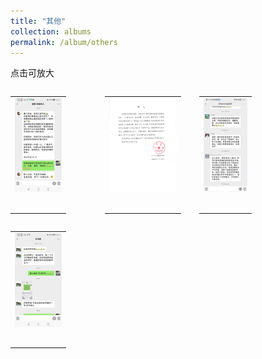 ```yaml
---
title: "其他"
collection: albums
permalink: /album/others
---
```

点击可放大
<style>.gallery-img{height: 150px;object-fit: cover;margin-bottom: 8px;}</style>

<table style="float: left; width:30%; border:0"><tr><td><a href="../keli_photo/others/092d12f173dcfd8b1aa9a923153e0712.jpg"><img class="gallery-img" src="../keli_photo/others/092d12f173dcfd8b1aa9a923153e0712.jpg" width="100%"></a></td></tr><tr><td> <p>    </p></td></tr></table>
<table style="float: left; width:30%; border:0"><tr><td><a href="../keli_photo/others/80a8fd876acd26ef88572146b3693d9a.jpg"><img class="gallery-img" src="../keli_photo/others/80a8fd876acd26ef88572146b3693d9a.jpg" width="100%"></a></td></tr><tr><td> <p>    </p></td></tr></table>
<table style="float: left; width:30%; border:0"><tr><td><a href="../keli_photo/others/WeChat Image_20220322203538.jpg"><img class="gallery-img" src="../keli_photo/others/WeChat Image_20220322203538.jpg" width="100%"></a></td></tr><tr><td> <p>    </p></td></tr></table>
<table style="float: left; width:30%; border:0"><tr><td><a href="../keli_photo/others/75fbeb5b73068e3d450c14f38aeb7d14.jpg"><img class="gallery-img" src="../keli_photo/others/75fbeb5b73068e3d450c14f38aeb7d14.jpg" width="100%"></a></td></tr><tr><td> <p>    </p></td></tr></table>
